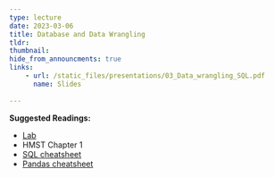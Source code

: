 ```yaml
---
type: lecture
date: 2023-03-06
title: Database and Data Wrangling
tldr: 
thumbnail: 
hide_from_announcments: true
links: 
    - url: /static_files/presentations/03_Data_wrangling_SQL.pdf
      name: Slides
      
---
```

**Suggested Readings:**
- [Lab](https://github.com/phonchi/nsysu-math608/blob/master/static_files/presentations/03_Relational_Database_and_data_wrangling.ipynb)
- HMST Chapter 1
- [SQL cheatsheet](https://www.mit.edu/~amidi/teaching/data-science-tools/study-guide/data-retrieval-with-sql/)
- [Pandas cheatsheet](https://pandas.pydata.org/Pandas_Cheat_Sheet.pdf)
